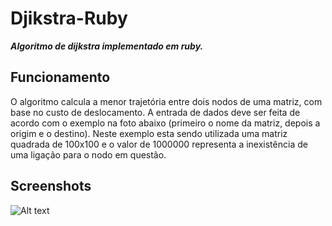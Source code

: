 Djikstra-Ruby
=============

***Algoritmo de dijkstra implementado em ruby.***

Funcionamento
-------------

O algoritmo calcula a menor trajetória entre dois nodos de uma matriz, com base no custo de deslocamento. A entrada de dados deve ser feita de acordo com o exemplo na foto abaixo (primeiro o nome da matriz, depois a origim e o destino). Neste exemplo esta sendo utilizada uma matriz quadrada de 100x100 e o valor de 1000000 representa a inexistência de uma ligação para o nodo em questão.

Screenshots
-------------

![Alt text](/Screenshot/sample1.jpg)
